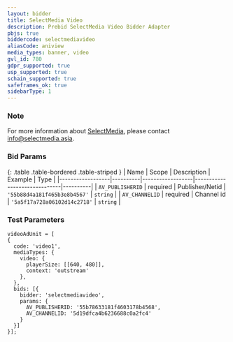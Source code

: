 ```yaml
---
layout: bidder
title: SelectMedia Video
description: Prebid SelectMedia Video Bidder Adapter
pbjs: true
biddercode: selectmediavideo
aliasCode: aniview
media_types: banner, video
gvl_id: 780
gdpr_supported: true
usp_supported: true
schain_supported: true
safeframes_ok: true
sidebarType: 1
---
```


### Note

For more information about [SelectMedia](https://www.selectmedia.asia/), please contact <info@selectmedia.asia>.

### Bid Params

{: .table .table-bordered .table-striped }
| Name             | Scope    | Description      | Example                      | Type     |
|------------------|----------|------------------|------------------------------|----------|
| `AV_PUBLISHERID` | required | Publisher/Netid  | `'55b88d4a181f465b3e8b4567'` | `string` |
| `AV_CHANNELID`   | required | Channel id       | `'5a5f17a728a06102d14c2718'` | `string` |

### Test Parameters

```
videoAdUnit = [
{
  code: 'video1',
  mediaTypes: {
    video: {
      playerSize: [[640, 480]],
      context: 'outstream'
    },
  },
  bids: [{
    bidder: 'selectmediavideo',
    params: {
      AV_PUBLISHERID: '55b78633181f4603178b4568',
      AV_CHANNELID: '5d19dfca4b6236688c0a2fc4'
    }
  }]
}];
```

